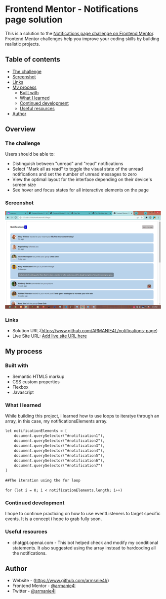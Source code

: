 # Frontend Mentor - Notifications page solution

This is a solution to the [Notifications page challenge on Frontend Mentor](https://www.frontendmentor.io/challenges/notifications-page-DqK5QAmKbC). Frontend Mentor challenges help you improve your coding skills by building realistic projects. 

## Table of contents

  - [The challenge](#the-challenge)
  - [Screenshot](#screenshot)
  - [Links](#links)
- [My process](#my-process)
  - [Built with](#built-with)
  - [What I learned](#what-i-learned)
  - [Continued development](#continued-development)
  - [Useful resources](#useful-resources)
- [Author](#author)



## Overview

### The challenge

Users should be able to:

- Distinguish between "unread" and "read" notifications
- Select "Mark all as read" to toggle the visual state of the unread notifications and set the number of unread messages to zero
- View the optimal layout for the interface depending on their device's screen size
- See hover and focus states for all interactive elements on the page

### Screenshot

![](./images/Screenshot%20(369).png)

### Links

- Solution URL:(https://www.github.com/ARMANIE4L/notifications-page)
- Live Site URL: [Add live site URL here](https://armanie4l.github.io/notifications-page)


## My process

### Built with

- Semantic HTML5 markup
- CSS custom properties
- Flexbox
- Javascript


### What I learned

While building this project, i learned how to use loops to iteratye through an array, in this case, my notificationsElements array.

    let notificationElements = [
        document.querySelector("#notification1"),
        document.querySelector("#notification2"),
        document.querySelector("#notification3"),
        document.querySelector("#notification4"),
        document.querySelector("#notification5"),
        document.querySelector("#notification6"),
        document.querySelector("#notification7")
    ]

    ##The iteration using the for loop

    for (let i = 0; i < notificationElements.length; i++)


### Continued development

I hope to continue practicing on how to use eventListeners to target specific events. It is a concept i hope to grab fully soon.

### Useful resources

- chatgpt.openai.com - This bot helped check and modify my conditional statements. It also suggested using the array instead to hardcoding all the notifications.


## Author

- Website - (https://www.github.com/armsnie4l/)
- Frontend Mentor - [@armanie4l](https://www.frontendmentor.io/profile/armanie4l)
- Twitter - [@armanie4l](https://www.twitter.com/armanie4l)


